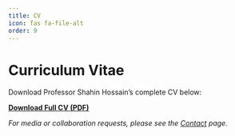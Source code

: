 ```yaml
---
title: CV
icon: fas fa-file-alt
order: 9
---
```


# Curriculum Vitae

Download Professor Shahin Hossain’s complete CV below:

[**Download Full CV (PDF)**](/assets/images/cv.pdf)

*For media or collaboration requests, please see the [Contact](/contact/) page.*
